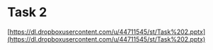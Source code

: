 # Task 2

[https://dl.dropboxusercontent.com/u/44711545/st/Task%202.pptx](https://dl.dropboxusercontent.com/u/44711545/st/Task%202.pptx)
